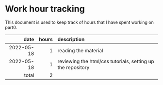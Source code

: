 # Work hour tracking

This document is used to keep track of hours that I have spent working on part0.

| date       | hours  | description                                                                |
| ---------: | -----: | :--------------------------------------------------------------------------|
| 2022-05-18 |      1 | reading the material                                                       |
| 2022-05-18 |      1 | reviewing the html/css tutorials, setting up the repository                |
|      total |      2 |                                                                            |
